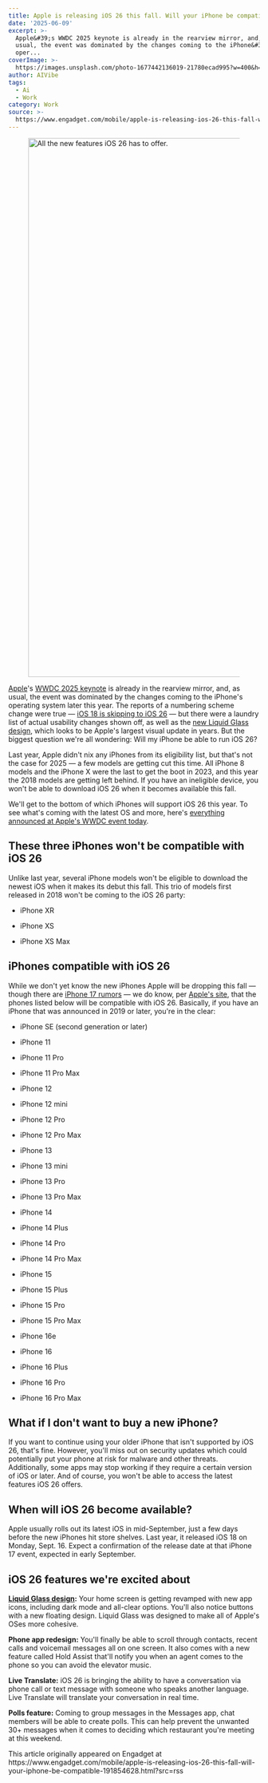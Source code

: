 ```yaml
---
title: Apple is releasing iOS 26 this fall. Will your iPhone be compatible?
date: '2025-06-09'
excerpt: >-
  Apple&#39;s WWDC 2025 keynote is already in the rearview mirror, and, as
  usual, the event was dominated by the changes coming to the iPhone&#39;s
  oper...
coverImage: >-
  https://images.unsplash.com/photo-1677442136019-21780ecad995?w=400&h=200&fit=crop&auto=format
author: AIVibe
tags:
  - Ai
  - Work
category: Work
source: >-
  https://www.engadget.com/mobile/apple-is-releasing-ios-26-this-fall-will-your-iphone-be-compatible-191854628.html?src=rss
---
```

<figure><img src="https://s.yimg.com/os/creatr-uploaded-images/2025-06/e8198950-4560-11f0-b77d-f9c64c0ca41d" data-crop-orig-src="https://s.yimg.com/os/creatr-uploaded-images/2025-06/e8198950-4560-11f0-b77d-f9c64c0ca41d" style="height:1080px;width:1920px;" alt="All the new features iOS 26 has to offer." data-uuid="d1c00410-920f-387b-8f1d-4057226dedd6"><figcaption></figcaption></figure>
<p><a href="https://www.yahoo.com/organizations/apple/" data-autolinker-wiki-id="Apple_Inc." data-original-link="">Apple</a>&#39;s <a data-i13n="cpos:1;pos:1" href="https://www.engadget.com/big-tech/wwdc-2025-everything-apple-announced-including-ios-26-liquid-glass-design-and-more-171718030.html">WWDC 2025 keynote</a> is already in the rearview mirror, and, as usual, the event was dominated by the changes coming to the iPhone&#39;s operating system later this year. The reports of a numbering scheme change were true — <a data-i13n="cpos:2;pos:1" href="https://www.engadget.com/mobile/smartphones/apple-is-rumored-to-release-ios-26-not-ios-19-at-wwdc-2025-193424610.html">iOS 18 is skipping to iOS 26</a> — but there were a laundry list of actual usability changes shown off, as well as the <a data-i13n="cpos:3;pos:1" href="https://www.engadget.com/mobile/smartphones/apples-new-liquid-glass-design-is-its-biggest-visual-update-in-years-172158766.html">new Liquid Glass design</a>, which looks to be Apple&#39;s largest visual update in years. But the biggest question we&#39;re all wondering: Will my iPhone be able to run iOS 26?</p>
<p>Last year, Apple didn&#39;t nix any iPhones from its eligibility list, but that&#39;s not the case for 2025 — a few models are getting cut this time. All iPhone 8 models and the iPhone X were the last to get the boot in 2023, and this year the 2018 models are getting left behind. If you have an ineligible device, you won&#39;t be able to download iOS 26 when it becomes available this fall.</p>
<span id="end-legacy-contents"></span><p>We&#39;ll get to the bottom of which iPhones will support iOS 26 this year. To see what&#39;s coming with the latest OS and more, here&#39;s <a data-i13n="cpos:4;pos:1" href="https://www.engadget.com/big-tech/wwdc-2025-everything-apple-announced-including-ios-26-liquid-glass-design-and-more-171718030.html">everything announced at Apple&#39;s WWDC event today</a>.</p>
<h2 id="jump-link-these-3-iphones-wont-be-compatible-with-ios-26">These three iPhones won&#39;t be compatible with iOS 26</h2>
<p>Unlike last year, several iPhone models won&#39;t be eligible to download the newest iOS when it makes its debut this fall. This trio of models first released in 2018 won&#39;t be coming to the iOS 26 party:</p>
<ul>
<li><p>iPhone XR</p></li>
<li><p>iPhone XS</p></li>
<li><p>iPhone XS Max</p></li>
</ul>
<h2 id="jump-link-iphones-compatible-with-ios-26">iPhones compatible with iOS 26</h2>
<p>While we don&#39;t yet know the new iPhones Apple will be dropping this fall — though there are <a data-i13n="cpos:5;pos:1" href="https://www.engadget.com/mobile/smartphones/iphone-17-pro-max-and-air-everything-we-know-about-apples-new-phones-153024282.html">iPhone 17 rumors</a> — we do know, per <a data-i13n="elm:affiliate_link;sellerN:Apple;elmt:;cpos:6;pos:1" href="https://shopping.yahoo.com/rdlw?merchantId=4130e2f0-a14f-4c5e-bdab-cd52ac7d8e79&amp;siteId=us-engadget&amp;pageId=1p-autolink&amp;contentUuid=26260a3d-ae4f-4cf4-87bb-44418bf95e09&amp;featureId=text-link&amp;merchantName=Apple&amp;linkText=Apple%27s+site&amp;custData=eyJzb3VyY2VOYW1lIjoiV2ViLURlc2t0b3AtVmVyaXpvbiIsImxhbmRpbmdVcmwiOiJodHRwczovL3d3dy5hcHBsZS5jb20vb3MvaW9zLyIsImNvbnRlbnRVdWlkIjoiMjYyNjBhM2QtYWU0Zi00Y2Y0LTg3YmItNDQ0MThiZjk1ZTA5Iiwib3JpZ2luYWxVcmwiOiJodHRwczovL3d3dy5hcHBsZS5jb20vb3MvaW9zLyJ9&amp;signature=AQAAAZxhGtK5kDhj-Of3sM-GsxFR0B7XEqv69Vae-gRud-3s&amp;gcReferrer=https%3A%2F%2Fwww.apple.com%2Fos%2Fios%2F" class="rapid-with-clickid" data-original-link="https://www.apple.com/os/ios/">Apple&#39;s site</a>, that the phones listed below will be compatible with iOS 26. Basically, if you have an iPhone that was announced in 2019 or later, you&#39;re in the clear:</p>
<ul>
<li><p>iPhone SE (second generation or later)</p></li>
<li><p>iPhone 11</p></li>
<li><p>iPhone 11 Pro</p></li>
<li><p>iPhone 11 Pro Max</p></li>
<li><p>iPhone 12</p></li>
<li><p>iPhone 12 mini</p></li>
<li><p>iPhone 12 Pro</p></li>
<li><p>iPhone 12 Pro Max</p></li>
<li><p>iPhone 13</p></li>
<li><p>iPhone 13 mini</p></li>
<li><p>iPhone 13 Pro</p></li>
<li><p>iPhone 13 Pro Max</p></li>
<li><p>iPhone 14</p></li>
<li><p>iPhone 14 Plus</p></li>
<li><p>iPhone 14 Pro</p></li>
<li><p>iPhone 14 Pro Max</p></li>
<li><p>iPhone 15</p></li>
<li><p>iPhone 15 Plus</p></li>
<li><p>iPhone 15 Pro</p></li>
<li><p>iPhone 15 Pro Max</p></li>
<li><p>iPhone 16e</p></li>
<li><p>iPhone 16</p></li>
<li><p>iPhone 16 Plus</p></li>
<li><p>iPhone 16 Pro</p></li>
<li><p>iPhone 16 Pro Max</p></li>
</ul>
<h2 id="jump-link-what-if-i-dont-want-to-buy-a-new-iphone">What if I don&#39;t want to buy a new iPhone?</h2>
<p>If you want to continue using your older iPhone that isn&#39;t supported by iOS 26, that&#39;s fine. However, you&#39;ll miss out on security updates which could potentially put your phone at risk for malware and other threats. Additionally, some apps may stop working if they require a certain version of iOS or later. And of course, you won&#39;t be able to access the latest features iOS 26 offers.</p>
<h2 id="jump-link-when-will-ios-26-become-available">When will iOS 26 become available?</h2>
<p>Apple usually rolls out its latest iOS in mid-September, just a few days before the new iPhones hit store shelves. Last year, it released iOS 18 on Monday, Sept. 16. Expect a confirmation of the release date at that iPhone 17 event, expected in early September.&nbsp;</p>
<h2 id="jump-link-ios-26-features-were-excited-about">iOS 26 features we&#39;re excited about</h2>
<p><a data-i13n="cpos:7;pos:1" href="https://www.engadget.com/mobile/smartphones/apples-new-liquid-glass-design-is-its-biggest-visual-update-in-years-172158766.html"><strong>Liquid Glass design</strong></a><strong>:</strong> Your home screen is getting revamped with new app icons, including dark mode and all-clear options. You&#39;ll also notice buttons with a new floating design. Liquid Glass was designed to make all of Apple&#39;s OSes more cohesive.</p>
<p><strong>Phone app redesign:</strong> You&#39;ll finally be able to scroll through contacts, recent calls and voicemail messages all on one screen. It also comes with a new feature called Hold Assist that&#39;ll notify you when an agent comes to the phone so you can avoid the elevator music.</p>
<p><strong>Live Translate:</strong> iOS 26 is bringing the ability to have a conversation via phone call or text message with someone who speaks another language. Live Translate will translate your conversation in real time.&nbsp;</p>
<p><strong>Polls feature:</strong> Coming to group messages in the Messages app, chat members will be able to create polls. This can help prevent the unwanted 30+ messages when it comes to deciding which restaurant you&#39;re meeting at this weekend.</p>This article originally appeared on Engadget at https://www.engadget.com/mobile/apple-is-releasing-ios-26-this-fall-will-your-iphone-be-compatible-191854628.html?src=rss
